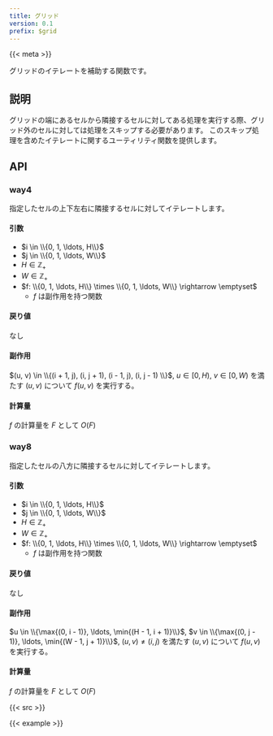 ```yaml
---
title: グリッド
version: 0.1
prefix: $grid
---
```


{{< meta >}}

グリッドのイテレートを補助する関数です。

## 説明
グリッドの端にあるセルから隣接するセルに対してある処理を実行する際、グリッド外のセルに対しては処理をスキップする必要があります。
このスキップ処理を含めたイテレートに関するユーティリティ関数を提供します。

## API

### way4
指定したセルの上下左右に隣接するセルに対してイテレートします。

#### 引数
- $i \in \\{0, 1, \ldots, H\\}$
- $j \in \\{0, 1, \ldots, W\\}$
- $H \in \mathbb{Z}_{+}$
- $W \in \mathbb{Z}_{+}$
- $f: \\{0, 1, \ldots, H\\} \times \\{0, 1, \ldots, W\\} \rightarrow \emptyset$
    - $f$ は副作用を持つ関数

#### 戻り値
なし

#### 副作用
$(u, v) \in \\{(i + 1, j), (i, j + 1), (i - 1, j), (i, j - 1) \\}$, $u \in [0, H)$, $v \in [0, W)$ を満たす $(u, v)$ について $f(u, v)$ を実行する。

#### 計算量
$f$ の計算量を $F$ として $O(F)$

### way8
指定したセルの八方に隣接するセルに対してイテレートします。

#### 引数
- $i \in \\{0, 1, \ldots, H\\}$
- $j \in \\{0, 1, \ldots, W\\}$
- $H \in \mathbb{Z}_{+}$
- $W \in \mathbb{Z}_{+}$
- $f: \\{0, 1, \ldots, H\\} \times \\{0, 1, \ldots, W\\} \rightarrow \emptyset$
    - $f$ は副作用を持つ関数

#### 戻り値
なし

#### 副作用
$u \in \\{\max{(0, i - 1)}, \ldots, \min{(H - 1, i + 1)}\\}$, $v \in \\{\max{(0, j - 1)}, \ldots, \min{(W - 1, j + 1)}\\}$, $(u, v) \neq (i, j)$ を満たす $(u, v)$ について $f(u, v)$ を実行する。

#### 計算量
$f$ の計算量を $F$ として $O(F)$

{{< src >}}

{{< example >}}
